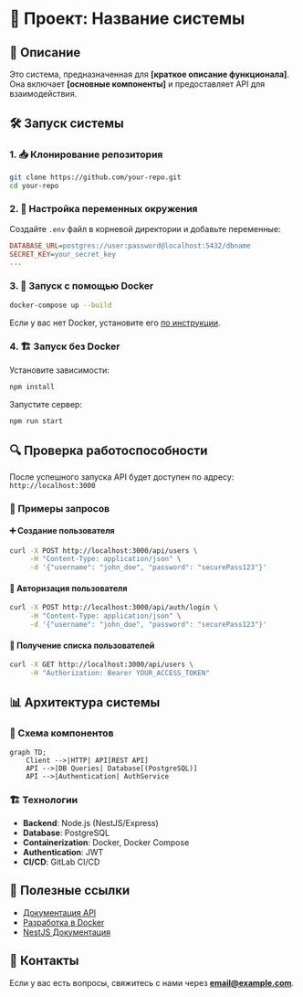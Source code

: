 # 🚀 Проект: Название системы

## 📌 Описание
Это система, предназначенная для **[краткое описание функционала]**. Она включает **[основные компоненты]** и предоставляет API для взаимодействия.

## 🛠️ Запуск системы
### 1. 📥 Клонирование репозитория
```sh
git clone https://github.com/your-repo.git
cd your-repo
```

### 2. 🔧 Настройка переменных окружения
Создайте `.env` файл в корневой директории и добавьте переменные:
```ini
DATABASE_URL=postgres://user:password@localhost:5432/dbname
SECRET_KEY=your_secret_key
...
```

### 3. 🐳 Запуск с помощью Docker
```sh
docker-compose up --build
```

Если у вас нет Docker, установите его [по инструкции](https://docs.docker.com/get-docker/).

### 4. 🏗️ Запуск без Docker
Установите зависимости:
```sh
npm install
```

Запустите сервер:
```sh
npm run start
```

## 🔍 Проверка работоспособности
После успешного запуска API будет доступен по адресу: `http://localhost:3000`

### 📡 Примеры запросов

#### ➕ Создание пользователя
```sh
curl -X POST http://localhost:3000/api/users \
     -H "Content-Type: application/json" \
     -d '{"username": "john_doe", "password": "securePass123"}'
```

#### 🔑 Авторизация пользователя
```sh
curl -X POST http://localhost:3000/api/auth/login \
     -H "Content-Type: application/json" \
     -d '{"username": "john_doe", "password": "securePass123"}'
```

#### 📜 Получение списка пользователей
```sh
curl -X GET http://localhost:3000/api/users \
     -H "Authorization: Bearer YOUR_ACCESS_TOKEN"
```

## 📊 Архитектура системы

### 🔹 Схема компонентов
```mermaid
graph TD;
    Client -->|HTTP| API[REST API]
    API -->|DB Queries| Database[(PostgreSQL)]
    API -->|Authentication| AuthService
```

### 🏗️ Технологии
- **Backend**: Node.js (NestJS/Express)
- **Database**: PostgreSQL
- **Containerization**: Docker, Docker Compose
- **Authentication**: JWT
- **CI/CD**: GitLab CI/CD

## 🔗 Полезные ссылки
- [Документация API](http://localhost:3000/docs)
- [Разработка в Docker](https://docs.docker.com/samples/node/)
- [NestJS Документация](https://docs.nestjs.com/)

## 🤝 Контакты
Если у вас есть вопросы, свяжитесь с нами через **[email@example.com](mailto:email@example.com)**.

